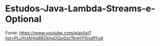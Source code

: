 # Estudos-Java-Lambda-Streams-e-Optional

Fonte: https://www.youtube.com/playlist?list=PLuYctAHjg89ZkhgOQo0zcTtmHY5nuRYud

